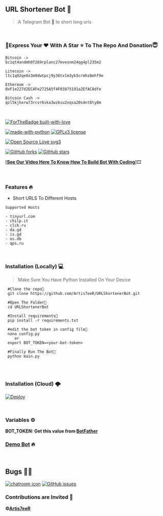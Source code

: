 ## URL Shortener Bot 🤖
>A Telegram Bot 🤖 to short long urls
<br/>

### 🤗Express Your ❤️ With A Star ⭐️ To The Repo And Donation😇


```
Bitcoin -> 
bc1qt4andmh0f269rplanc27mvesnm24qg4pl235m2

Litecoin -> 
ltc1q92qe8x3m9dwtpcj9y36txlm3yk5crmhz8ehf9e

Ethereum -> 
0xF1e227d2ECAFe2725A5f4F03875191a2EfAC8dfe

Bitcoin Cash ->
qzl5kjhxrw73rcvr6ska3wzksu2vqsa20s4nt0ty8m

```

<br/>

[![ForTheBadge built-with-love](http://ForTheBadge.com/images/badges/built-with-love.svg)](https://GitHub.com/Artis7eeR/)

[![made-with-python](https://img.shields.io/badge/Made%20with-Python-1f425f.svg)](https://www.python.org/)
[![GPLv3 license](https://img.shields.io/badge/License-GPLv3-blue.svg)](http://perso.crans.org/besson/LICENSE.html)

[![Open Source Love svg3](https://badges.frapsoft.com/os/v1/open-source.svg?v=103)](https://github.com/Artis7eeR/URLShortenerBot)

[![GitHub forks](https://img.shields.io/github/forks/Artis7eeR/URLShortenerBot.svg?style=social&label=Fork)](https://GitHub.com/Artis7eeR/URLShortenerBot/network/)
[![GitHub stars](https://img.shields.io/github/stars/Artis7eeR/URLShortenerBot.svg?style=social&label=Star)](https://github.com/Artis7eeR/URLShortenerBot/)


[**[See Our Video Here To Know How To Build Bot With Coding](https://youtu.be/)**]🎞️

<br/>

### Features 🔥

- Short URLS To Different Hosts
```
Supported Hosts

- tinyurl.com
- chilp.it
- clck.ru
- da.gd
- is.gd
- os.db
- qps.ru
```
<br/>

### Installation (Locally) 💻

>Make Sure You Have Python Installed On Your Device


```
 #Clone the repo👾
 git clone https://github.com/Artis7eeR/URLShortenerBot.git
 
 #Open The Folder📂
 cd URLShortenerBot
 
 #Install requirements🎯
 pip install -r requirements.txt
 
 #edit the bot token in config file📝
 nano config.py
    or 
 export BOT_TOKEN=<your-bot-token>
 
 #Finally Run The Bot🤖
 python main.py
 
```
<br/>
 
### Installation (Cloud) 🌩
 
[![Deploy](https://www.herokucdn.com/deploy/button.svg)](https://heroku.com/deploy?template=https://github.com/Artis7eer/URLShortenerBot/tree/main)

<br/>

### Variables ⚙️
 **BOT_TOKEN: Get this value from [BotFather](https://telegram.dog/Botfather)**

### [Demo Bot](https://telegram.dog/ShortlyUrlBot) 🔥

<br/>

## Bugs 🐞🐞

[![chatroom icon](https://patrolavia.github.io/telegram-badge/chat.png)](https://telegram.dog/TeamCyphers)
[![GitHub issues](https://img.shields.io/github/issues/Artis7eeR/URLShortenerBot.svg)](https://github.com/Artis7eeR/URLShortenerBot/issues/)

### Contributions are Invited 🙂

**©[Artis7eeR](https://github.com/Artis7eeR)**


